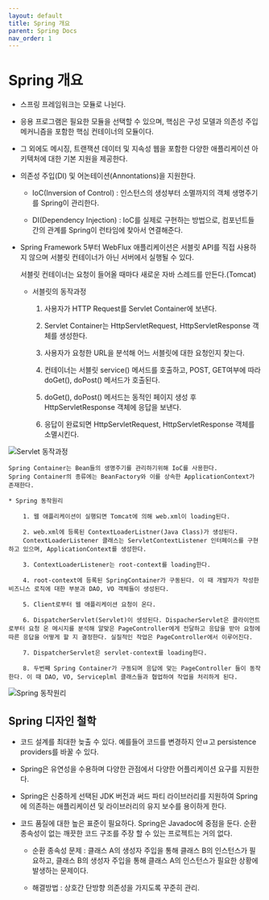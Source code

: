 ```yaml
---
layout: default
title: Spring 개요
parent: Spring Docs
nav_order: 1
---
```


# Spring 개요

* 스프링 프레임워크는 모듈로 나뉜다.

* 응용 프로그램은 필요한 모듈을 선택할 수 있으며, 핵심은 구성 모델과 의존성 주입 메커니즘을 포함한 핵심 컨테이너의 모듈이다.

* 그 외에도 메시징, 트랜잭션 데이터 및 지속성 웹을 포함한 다양한 애플리케이션 아키텍처에 대한 기본 지원을 제공한다.

* 의존성 주입(DI) 및 어논테이션(Annontations)을 지원한다.

    * IoC(Inversion of Control) : 인스턴스의 생성부터 소멸까지의 객체 생명주기를 Spring이 관리한다.

    * DI(Dependency Injection) : IoC를 실제로 구현하는 방법으로, 컴포넌트들 간의 관계를 Spring이 런타임에 찾아서 연결해준다.

* Spring Framework 5부터 WebFlux 애플리케이션은 서블릿 API를 직접 사용하지 않으며 서블릿 컨테이너가 아닌 서버에서 실행될 수 있다.

    서블릿 컨테이너는 요청이 들어올 때마다 새로운 자바 스레드를 만든다.(Tomcat)

    * 서블릿의 동작과정

        1. 사용자가 HTTP Request를 Servlet Container에 보낸다.

        2. Servlet Container는 HttpServletRequest, HttpServletResponse 객체를 생성한다.

        3. 사용자가 요청한 URL을 분석해 어느 서블릿에 대한 요청인지 찾는다.

        4. 컨테이너는 서블릿 service() 메서드를 호출하고, POST, GET여부에 따라 doGet(), doPost() 메서드가 호출된다.

        5. doGet(), doPost() 메서드는 동적인 페이지 생성 후 HttpServletResponse 객체에 응답을 보낸다.

        6. 응답이 완료되면 HttpServletRequest, HttpServletResponse 객체를 소멸시킨다.

![Servlet 동작과정](http://i.imgur.com/JaIUPwx.jpg)

    Spring Container는 Bean들의 생명주기를 관리하기위해 IoC를 사용한다.
    Spring Container의 종류에는 BeanFactory와 이를 상속한 ApplicationContext가 존재한다.

    * Spring 동작원리

        1. 웹 애플리케이션이 실행되면 Tomcat에 의해 web.xml이 loading된다.

        2. web.xml에 등록된 ContextLoaderListner(Java Class)가 생성된다.
        ContextLoaderListener 클래스는 ServletContextListener 인터페이스를 구현하고 있으며, ApplicationContext를 생성한다.

        3. ContextLoaderListener는 root-context를 loading한다.

        4. root-context에 등록된 SpringContainer가 구동된다. 이 때 개발자가 작성한 비즈니스 로직에 대한 부분과 DAO, VO 객체들이 생성된다.

        5. Client로부터 웹 애플리케이션 요청이 온다.

        6. DispatcherServlet(Servlet)이 생성된다. DispacherServlet은 클라이언트로부터 요청 온 메시지를 분석해 알맞은 PageController에게 전달하고 응답을 받아 요청에 따른 응답을 어떻게 할 지 결정한다. 실질적인 작업은 PageController에서 이루어진다.

        7. DispatcherServlet은 servlet-context를 loading한다.

        8. 두번째 Spring Container가 구동되며 응답에 맞는 PageController 들이 동작한다. 이 때 DAO, VO, Serviceplml 클래스들과 협업하여 작업을 처리하게 된다.

![Spring 동작원리](https://i.imgur.com/PlDF42i.png)

## Spring 디자인 철학

* 코드 설계를 최대한 늦출 수 있다. 예를들어 코드를 변경하지 안ㄶ고 persistence providers를 바꿀 수 있다.

* Spring은 유연성을 수용하며 다양한 관점에서 다양한 어플리케이션 요구를 지원한다.

* Spring은 신중하게 선택된 JDK 버전과 써드 파티 라이브러리를 지원하여 Spring에 의존하는 애플리케이션 및 라이브러리의 유지 보수를 용이하게 한다.

* 코드 품질에 대한 높은 표준이 필요하다. Spring은 Javadoc에 중점을 둔다.
순환 종속성이 없는 깨끗한 코드 구조를 주장 할 수 있는 프로젝트는 거의 없다.

    * 순환 종속성 문제 : 클래스 A의 생성자 주입을 통해 클래스 B의 인스턴스가 필요하고, 클래스 B의 생성자 주입을 통해 클래스 A의 인스턴스가 필요한 상황에 발생하는 문제이다.

    * 해결방법 : 상호간 단방향 의존성을 가지도록 꾸준히 관리.
